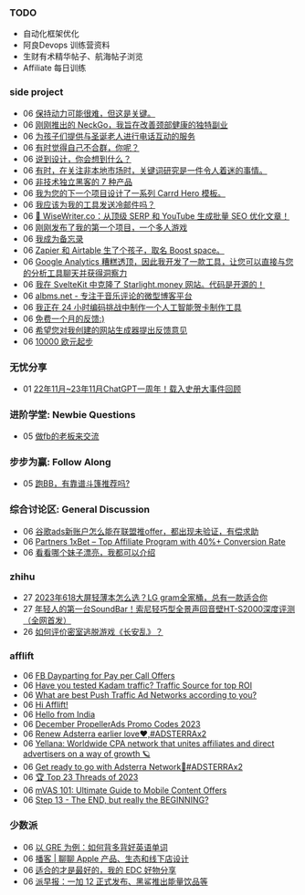 ### TODO
-  自动化框架优化
-  阿良Devops 训练营资料
-  生财有术精华帖子、航海帖子浏览
-  Affiliate 每日训练

### side project
<!-- sideproject:START -->
-  06 [保持动力可能很难，但这是关键。](https://www.reddit.com/r/SideProject/comments/18cghdf/staying_motivated_can_be_tough_but_its_key/)
-  06 [刚刚推出的 NeckGo，我旨在改善颈部健康的独特副业](https://www.reddit.com/r/SideProject/comments/18bxs8o/just_launched_neckgo_my_unique_side_project_aimed/)
-  06 [为孩子们提供与圣诞老人进行电话互动的服务](https://www.reddit.com/r/SideProject/comments/18cf0f8/made_a_service_for_kids_to_have_an_interactive/)
-  06 [有时觉得自己不合群，你呢？](https://old.reddit.com/r/SideProject/comments/18cehai/feeling_like_a_misfit_sometimes_you/)
-  06 [说到设计，你会想到什么？](https://www.reddit.com/r/SideProject/comments/18ccuc1/when_you_think_of_design_what_pops_into_your_head/)
-  06 [有时，在关注非本地市场时，关键词研究是一件令人着迷的事情。](https://old.reddit.com/r/SideProject/comments/18c4ejv/sometime_keyword_research_is_a_fascinating_thing/)
-  06 [非技术独立黑客的 7 种产品](https://www.reddit.com/r/SideProject/comments/18c3vy8/7_products_of_nontechnical_indie_hackers/)
-  06 [我为您的下一个项目设计了一系列 Carrd Hero 模板。](https://www.reddit.com/r/SideProject/comments/18cc666/ive_designed_a_series_of_carrd_hero_templates_for/)
-  06 [我应该为我的工具发送冷邮件吗？](https://old.reddit.com/r/SaaS/comments/187o73e/should_i_run_cold_emails_for_my_tool/)
-  06 [🧠 WiseWriter.co：从顶级 SERP 和 YouTube 生成批量 SEO 优化文章！](https://www.reddit.com/r/SideProject/comments/18c971j/wisewriterco_generate_bulk_seooptimized_articles/)
-  06 [刚刚发布了我的第一个项目，一个多人游戏](https://cryptik.me/)
-  06 [我成为备忘录](https://www.reddit.com/r/SideProject/comments/18c727q/i_am_become_meme/)
-  06 [Zapier 和 Airtable 生了个孩子，取名 Boost space。](https://www.reddit.com/r/SideProject/comments/18c0byr/zapier_and_airtable_had_a_baby_and_named_it_boost/)
-  06 [Google Analytics 糟糕透顶，因此我开发了一款工具，让您可以直接与您的分析工具聊天并获得洞察力](https://www.reddit.com/r/SideProject/comments/18c6byf/google_analytics_sucks_so_i_built_a_tool_that/)
-  06 [我在 SvelteKit 中克隆了 Starlight.money 网站。代码是开源的！](https://starlight.buildlandingpage.frontavo.com/)
-  06 [albms.net - 专注于音乐评论的微型博客平台](https://albms.net/)
-  06 [我正在 24 小时编码挑战中制作一个人工智能贺卡制作工具](https://www.reddit.com/r/SideProject/comments/18c1p24/i_am_making_a_ai_greeting_cards_maker_tool_in_24/)
-  06 [免费一个月的反馈:&rpar;](https://www.reddit.com/r/SideProject/comments/18c0i88/feedback_for_a_free_month/)
-  06 [希望您对我创建的网站生成器提出反馈意见](https://www.reddit.com/r/SideProject/comments/18c08lh/would_love_your_feedback_on_the_website_builder/)
-  06 [10000 欧元起步](https://www.reddit.com/r/SideProject/comments/18bzeuw/10000_euros_to_start/)<!-- sideproject:END -->


### 无忧分享
<!-- ruyo:START -->
-  01 [22年11月~23年11月ChatGPT一周年！载入史册大事件回顾](https://51.ruyo.net/18557.html)<!-- ruyo:END -->

### 进阶学堂: Newbie Questions
<!-- advertcn1:START -->
-  05 [做fb的老板来交流](https://www.advertcn.com/thread-113197-1-1.html)<!-- advertcn1:END -->

### 步步为赢: Follow Along
<!-- advertcn2:START -->
-  05 [跑BB，有靠谱斗篷推荐吗?](https://www.advertcn.com/thread-113193-1-1.html)<!-- advertcn2:END -->

### 综合讨论区: General Discussion
<!-- advertcn3:START -->
-  06 [谷歌ads新账户怎么能在联盟推offer，都出现未验证，有偿求助](https://www.advertcn.com/thread-113206-1-1.html)
-  06 [Partners 1xBet – Top Affiliate Program with 40%+ Conversion Rate](https://www.advertcn.com/thread-113205-1-1.html)
-  06 [看看哪个妹子漂亮，我都可以介绍](https://www.advertcn.com/thread-113202-1-1.html)<!-- advertcn3:END -->


### zhihu
<!-- zhihu:START -->
-  27 [2023年618大屏轻薄本怎么选？LG gram全家桶，总有一款适合你](http://zhuanlan.zhihu.com/p/632641888?utm_campaign=rss&utm_medium=rss&utm_source=rss&utm_content=title)
-  27 [年轻人的第一台SoundBar！索尼轻巧型全景声回音壁HT-S2000深度评测（全网首发）](http://zhuanlan.zhihu.com/p/630990296?utm_campaign=rss&utm_medium=rss&utm_source=rss&utm_content=title)
-  26 [如何评价密室逃脱游戏《长安乱》？](http://www.zhihu.com/question/563950552/answer/3045961312?utm_campaign=rss&utm_medium=rss&utm_source=rss&utm_content=title)<!-- zhihu:END -->

### afflift
<!-- afflift:START -->
-  06 [FB Dayparting for Pay per Call Offers](https://afflift.com/f/threads/fb-dayparting-for-pay-per-call-offers.12208/)
-  06 [Have you tested Kadam traffic? Traffic Source for top ROI](https://afflift.com/f/threads/have-you-tested-kadam-traffic-traffic-source-for-top-roi.12209/)
-  06 [What are best Push Traffic Ad Networks according to you?](https://afflift.com/f/threads/what-are-best-push-traffic-ad-networks-according-to-you.11953/)
-  06 [Hi Afflift!](https://afflift.com/f/threads/hi-afflift.12133/)
-  06 [Hello from India](https://afflift.com/f/threads/hello-from-india.12207/)
-  06 [December PropellerAds Promo Codes 2023](https://afflift.com/f/threads/december-propellerads-promo-codes-2023.12195/)
-  06 [Renew Adsterra earlier love❤,#ADSTERRAx2](https://afflift.com/f/threads/renew-adsterra-earlier-love%E2%9D%A4-adsterrax2.11950/)
-  06 [Yellana: Worldwide CPA network that unites affiliates and direct advertisers on a way of growth 🪐](https://afflift.com/f/threads/yellana-worldwide-cpa-network-that-unites-affiliates-and-direct-advertisers-on-a-way-of-growth-%F0%9F%AA%90.10512/)
-  06 [Get ready to go with Adsterra Network🚩#ADSTERRAx2](https://afflift.com/f/threads/get-ready-to-go-with-adsterra-network%F0%9F%9A%A9-adsterrax2.11949/)
-  06 [🏆 Top 23 Threads of 2023](https://afflift.com/f/threads/%F0%9F%8F%86-top-23-threads-of-2023.12206/)
-  06 [mVAS 101: Ultimate Guide to Mobile Content Offers](https://afflift.com/f/threads/mvas-101-ultimate-guide-to-mobile-content-offers.11905/)
-  06 [Step 13 - The END, but really the BEGINNING?](https://afflift.com/f/threads/step-13-the-end-but-really-the-beginning.2950/)<!-- afflift:END -->

### 少数派
<!-- sspai:START -->
-  06 [以 GRE 为例：如何背多背好英语单词](https://sspai.com/post/84835)
-  06 [播客 | 聊聊 Apple 产品、生态和线下店设计](https://sspai.com/post/84837)
-  06 [适合的才是最好的，我的 EDC 好物分享](https://sspai.com/post/84762)
-  06 [派早报：一加 12 正式发布、黑鲨推出能量饮品等](https://sspai.com/post/84873)<!-- sspai:END -->
